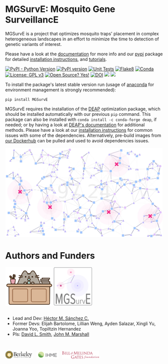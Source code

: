 # MGSurvE: Mosquito Gene SurveillancE

MGSurvE is a project that optimizes mosquito traps' placement in complex heterogeneous landscapes in an effort to minimize the time to detection of genetic variants of interest.

Please have a look at the [documentation](https://chipdelmal.github.io/MGSurvE/) for more info and our [pypi](https://pypi.org/project/MGSurvE/) package for detailed [installation instructions](https://chipdelmal.github.io/MGSurvE/build/html/installation.html), and [tutorials](https://chipdelmal.github.io/MGSurvE/build/html/demos.html).

[![PyPI - Python Version](https://img.shields.io/pypi/pyversions/MGSurvE)](https://pypi.org/project/MGSurvE/)
[![PyPI version](https://badge.fury.io/py/MGSurvE.svg)](https://badge.fury.io/py/MGSurvE)
[![Unit Tests](https://github.com/chipdelmal/MGSurvE/actions/workflows/PyTests.yml/badge.svg)](https://github.com/Chipdelmal/MGSurvE/tree/main/MGSurvE/test)
[![Flake8](https://github.com/chipdelmal/MGSurvE/actions/workflows/Flake8.yml/badge.svg)](https://github.com/Chipdelmal/MGSurvE/blob/main/.github/workflows/Flake8.yml)
[![Conda](https://github.com/chipdelmal/MGSurvE/actions/workflows/Anaconda.yml/badge.svg)](https://github.com/Chipdelmal/MGSurvE/blob/main/.github/workflows/Anaconda.yml)
[![License: GPL v3](https://img.shields.io/badge/License-GPLv3-blue.svg)](https://www.gnu.org/licenses/gpl-3.0)
[![Open Source? Yes!](https://badgen.net/badge/Open%20Source%20%3F/Yes%21/blue?icon=github)](https://github.com/Chipdelmal/MGSurvE)
[![DOI](https://zenodo.org/badge/423533276.svg)](https://zenodo.org/badge/latestdoi/423533276)
[<img src="https://img.shields.io/badge/dockerhub-img-blue.svg?logo=docker">](https://hub.docker.com/r/chipdelmal/mgsurve)
[<img src="https://img.shields.io/badge/ReadThe-docs-E40046.svg?logo=readthedocs">](https://chipdelmal.github.io/MGSurvE/)


To install the package's latest stable version run (usage of [anaconda](https://docs.conda.io/projects/conda/en/latest/user-guide/install/download.html) for environment management is strongly recommended):

```
pip install MGSurvE
```

MGSurvE requires the installation of the [DEAP](https://deap.readthedocs.io/en/master/) optimization package, which should be installed automatically with our previous `pip` command. This package can also be installed with `conda install -c conda-forge deap`, if needed; or by having a look at [DEAP's documentation](https://pypi.org/project/deap/) for additional methods. Please have a look at our [installation instructions](https://chipdelmal.github.io/MGSurvE/build/html/installation.html) for common issues with some of the dependencies. Alternatively, pre-build images from [our Dockerhub](https://hub.docker.com/repository/docker/chipdelmal/mgsurve) can be pulled and used to avoid dependencies issues. 



<!-- Additionally, some of MGSurvE's map-plotting functions use [cartopy](https://scitools.org.uk/cartopy/). Even though the dependency's installation is not strictly required, the easiest way to install this package is with `conda install cartopy`, but in case there are errors in this process, have a look at the package's [installation instructions](https://scitools.org.uk/cartopy/docs/latest/installing.html). -->


![landscape](https://github.com/Chipdelmal/MGSurvE/raw/main/img/demo.jpg)

# Authors and Funders

<img src="https://raw.githubusercontent.com/Chipdelmal/pyMSync/master/media/pusheen.jpg" height="125px" align="middle"><img src="https://github.com/Chipdelmal/MGSurvE/blob/main/img/MGSurvE_Logo.png?raw=true" height="125px" align="middle"> <br><br>

* Lead and Dev: [Héctor M. Sánchez C.](https://chipdelmal.github.io/blog/)
* Former Devs: Elijah Bartolome, Lillian Weng, Ayden Salazar, Xingli Yu, Joanna Yoo, Topiltzin Hernandez
* PIs: [David L. Smith](http://www.healthdata.org/about/david-smith), [John M. Marshall](https://publichealth.berkeley.edu/people/john-marshall/)

<br>

<img src="https://github.com/Chipdelmal/MGSurvE/raw/main/img/berkeley.jpg" height="25px"> &nbsp; <img src="https://github.com/Chipdelmal/MGSurvE/raw/main/img/IHME.jpg" height="25px"> &nbsp; <img src="https://github.com/Chipdelmal/MGSurvE/raw/main/img/gates.jpg" height="25px">

